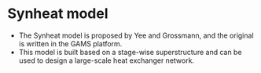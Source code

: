 # Synheat model
* The Synheat model is proposed by Yee and Grossmann, and the original is written in the GAMS platform.
* This model is built based on a stage-wise superstructure and can be used to design a large-scale heat exchanger network.
